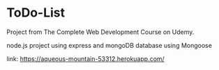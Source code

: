 # ToDo-List
Project from The Complete Web Development Course on Udemy.

node.js project using express and mongoDB database using Mongoose 

link: https://aqueous-mountain-53312.herokuapp.com/
